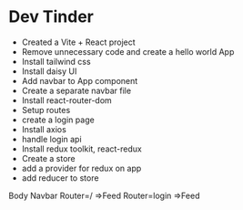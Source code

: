 # Dev Tinder

- Created a Vite + React project
- Remove unnecessary code and create a hello world App
- Install tailwind css
- Install daisy UI
- Add navbar to App component
- Create a separate navbar file
- Install react-router-dom
- Setup routes
- create a login page
- Install axios
- handle login api
- Install redux toolkit, react-redux
- Create a store
- add a provider for redux on app
- add reducer to store

Body
Navbar
Router=/ =>Feed
Router=login =>Feed

